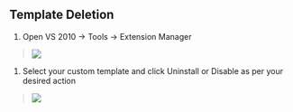 ## Template Deletion ##
  1. Open VS 2010 -> Tools -> Extension Manager <br>
<blockquote><img src='http://visual-studio-sharepoint-project-template.googlecode.com/svn/wiki/Images/Delete1.png' />
</blockquote><ol><li>Select your custom template and click Uninstall or Disable as per your desired action <br />
</li></ol><blockquote><img src='http://visual-studio-sharepoint-project-template.googlecode.com/svn/wiki/Images/Delete2.png' /></blockquote>
